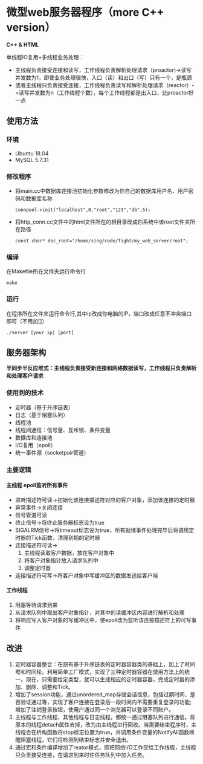 # 微型web服务器程序（more C++ version）

**C++ & HTML**


单线程IO复用+多线程业务处理：
- 主线程负责接受连接和读写，工作线程负责解析处理请求（proactor)->读写并发数为1，即使业务处理很快，入口（读）和出口（写）只有一个，是瓶颈
- 或者主线程只负责接受连接，工作线程负责读写和解析处理请求（reactor）->读写并发数为n（工作线程个数），每个工作线程都是出入口，比proactor好一点


## 使用方法

### 环境

- Ubuntu 18.04
- MySQL 5.7.31

### 修改程序

- 将main.cc中数据库连接池初始化参数修改为你自己的数据库用户名、用户密码和数据库名称

    `connpool->init("localhost",0,"root","123","db",5);`

- 将http_conn.cc文件中的html文件所在的根目录改成你系统中该root文件夹所在路径

    `const char* doc_root="/home/sing/code/fight/my_web_server/root";`

### 编译

在Makefile所在文件夹运行命令行  

`make`

### 运行

在程序所在文件夹运行命令行,其中ip改成你电脑的IP，端口改成任意不冲突端口即可（不用加[]）

`./server [your ip] [port]`

## 服务器架构
**半同步半反应堆式：主线程负责接受新连接和网络数据读写，工作线程只负责解析和处理客户请求**

### 使用到的技术
- 定时器（基于升序链表）
- 日志（基于阻塞队列）
- 线程池
- 线程间通信：信号量、互斥锁、条件变量
- 数据库和连接池
- I/O复用（epoll）
- 统一事件源（socketpair管道）

### 主要逻辑
#### 主线程 epoll监听所有事件
- 监听描述符可读->初始化该连接描述符对应的客户对象，添加该连接的定时器
- 异常事件->关闭连接
- 信号管道可读
 - 终止信号->将终止服务器标志设为true
 - SIGALRM信号->将timeout标志设为true，所有就绪事件处理完毕后将调用定时器的Tick函数，清理到期的定时器
- 连接描述符可读-> 
	1. 主线程读取客户数据，放在客户对象中
	2. 将客户对象指针放入请求队列中
	3. 调整定时器
- 连接描述符可写->将客户对象中写缓冲区的数据发送给客户端

#### 工作线程 
1. 阻塞等待请求到来
2. 从请求队列中取出客户对象指针，对其中的读缓冲区内容进行解析和处理
3. 将响应写入客户对象的写缓冲区中，使epoll改为监听该连接描述符上的可写事件

## 改进

 1. 定时器容器整合：在原有基于升序链表的定时器容器类的基础上，加上了时间堆和时间轮。利用简单工厂模式，实现了三种定时器容器在使用方法上的统一。现在，只需要给定类型，就可以生成相应的定时器容器，完成定时器的添加、删除、调整和Tick。
 2. 增加了session功能，通过unordered_map存储会话信息，包括过期时间、是否验证通过等，实现了客户连接在登录后一段时间内不需要重复登录的功能; 增加了注销登录按钮，使用户通过同一个浏览器可以登录不同账户。
 3. 主线程与工作线程、其他线程与日志线程，都统一通过阻塞队列进行通信。将原本的线程detach属性去掉，改为由主线程进行回收。当需要结束程序时，主线程会在析构函数将stop标志位置为true，并调用条件变量的NotifyAll函数唤醒阻塞线程，它们将检测到结束标志并安全退出。
 4. 通过宏和条件编译增加了reator模式，即把网络I/O工作交给工作线程，主线程只负责接受连接，在请求到来时往任务队列中加入任务。